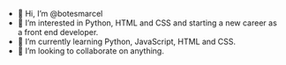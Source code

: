 - 👋 Hi, I’m @botesmarcel
- 👀 I’m interested in Python, HTML and CSS and starting a new career as a front end developer.
- 🌱 I’m currently learning Python, JavaScript, HTML and CSS.
- 💞️ I’m looking to collaborate on anything.

<!---
botesmarcel/botesmarcel is a ✨ special ✨ repository because its `README.md` (this file) appears on your GitHub profile.
You can click the Preview link to take a look at your changes.
--->
